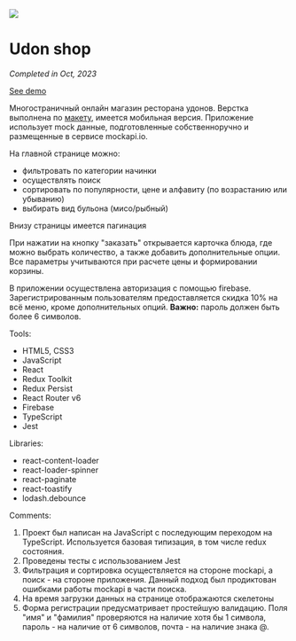 <image src="/src/assets/logo.svg">

# Udon shop

_Completed in Oct, 2023_

[See demo](https://polyvit.github.io/Udon-shop/)

Многостраничный онлайн магазин ресторана удонов. Верстка выполнена по [макету](https://www.figma.com/file/zo9e7J9tdi6C1MUXR0x9uf/%D0%9C%D0%B0%D0%BA%D0%B5%D1%82-%D1%81%D0%B0%D0%B9%D1%82%D0%B0-%D1%80%D0%B5%D1%81%D1%82%D0%BE%D1%80%D0%B0%D0%BD%D0%B0?type=design&mode=design&t=EJwTcq9wC9UbyOJA-1), имеется мобильная версия. Приложение использует mock данные, подготовленные собственноручно и размещенные в сервисе mockapi.io.

На главной странице можно:

- фильтровать по категории начинки
- осуществлять поиск
- сортировать по популярности, цене и алфавиту (по возрастанию или убыванию)
- выбирать вид бульона (мисо/рыбный)

Внизу страницы имеется пагинация

При нажатии на кнопку "заказать" открывается карточка блюда, где можно выбрать количество, а также добавить дополнительные опции. Все параметры учитываются при расчете цены и формировании корзины.

В приложении осуществлена авторизация с помощью firebase. Зарегистрированным пользователям предоставляется скидка 10% на всё меню, кроме дополнительных опций. **Важно:** пароль должен быть более 6 символов.

Tools:

- HTML5, CSS3
- JavaScript
- React
- Redux Toolkit
- Redux Persist
- React Router v6
- Firebase
- TypeScript
- Jest

Libraries:

- react-content-loader
- react-loader-spinner
- react-paginate
- react-toastify
- lodash.debounce

Comments:

1. Проект был написан на JavaScript с последующим переходом на TypeScript. Используется базовая типизация, в том числе redux состояния.
1. Проведены тесты с использованием Jest
1. Фильтрация и сортировка осуществляется на стороне mockapi, а поиск - на стороне приложения. Данный подход был продиктован ошибками работы mockapi в части поиска.
1. На время загрузки данных на странице отображаются скелетоны
1. Форма регистрации предусматривает простейшую валидацию. Поля "имя" и "фамилия" проверяются на наличие хотя бы 1 символа, пароль - на наличие от 6 символов, почта - на наличие знака @.
